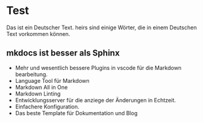 # Test

Das ist ein Deutscher Text. heirs sind einige Wörter, die in einem Deutschen Text vorkommen können.

## mkdocs ist besser als Sphinx

* Mehr und wesentlich bessere Plugins in vscode für die Markdown bearbeitung.
* Language Tool für Markdown
* Markdown All in One
* Markdown Linting
* Entwicklungsserver für die anziege der Änderungen in Echtzeit.
* Einfachere Konfiguration.
* Das beste Template für Dokumentation und Blog
